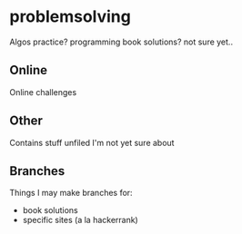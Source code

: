 # problemsolving
Algos practice? programming book solutions? not sure yet..
## Online
Online challenges

## Other
Contains stuff unfiled I'm not yet sure about

## Branches
Things I may make branches for:
- book solutions 
- specific sites (a la hackerrank)
